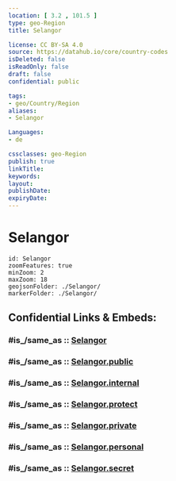 ```yaml
---
location: [ 3.2 , 101.5 ] 
type: geo-Region
title: Selangor

license: CC BY-SA 4.0
source: https://datahub.io/core/country-codes
isDeleted: false
isReadOnly: false
draft: false
confidential: public

tags:
- geo/Country/Region
aliases:
- Selangor

Languages:
- de

cssclasses: geo-Region
publish: true
linkTitle: 
keywords: 
layout: 
publishDate: 
expiryDate: 
---
```


# Selangor

```leaflet
id: Selangor
zoomFeatures: true 
minZoom: 2 
maxZoom: 18
geojsonFolder: ./Selangor/
markerFolder: ./Selangor/
```


## Confidential Links & Embeds: 

### #is_/same_as :: [Selangor](/_Standards/Earth/Continent/Asia/Asia~South~East/Malay_Archipelago/Malaysia/States~Malaysia/Selangor.md) 

### #is_/same_as :: [Selangor.public](/_public/Earth/Continent/Asia/Asia~South~East/Malay_Archipelago/Malaysia/States~Malaysia/Selangor.public.md) 

### #is_/same_as :: [Selangor.internal](/_internal/Earth/Continent/Asia/Asia~South~East/Malay_Archipelago/Malaysia/States~Malaysia/Selangor.internal.md) 

### #is_/same_as :: [Selangor.protect](/_protect/Earth/Continent/Asia/Asia~South~East/Malay_Archipelago/Malaysia/States~Malaysia/Selangor.protect.md) 

### #is_/same_as :: [Selangor.private](/_private/Earth/Continent/Asia/Asia~South~East/Malay_Archipelago/Malaysia/States~Malaysia/Selangor.private.md) 

### #is_/same_as :: [Selangor.personal](/_personal/Earth/Continent/Asia/Asia~South~East/Malay_Archipelago/Malaysia/States~Malaysia/Selangor.personal.md) 

### #is_/same_as :: [Selangor.secret](/_secret/Earth/Continent/Asia/Asia~South~East/Malay_Archipelago/Malaysia/States~Malaysia/Selangor.secret.md)

